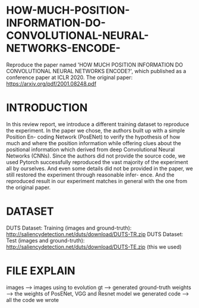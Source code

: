 # HOW-MUCH-POSITION-INFORMATION-DO-CONVOLUTIONAL-NEURAL-NETWORKS-ENCODE-
Reproduce the paper named 'HOW MUCH POSITION INFORMATION DO CONVOLUTIONAL NEURAL NETWORKS ENCODE?', which published as a conference paper at ICLR 2020. The original paper: https://arxiv.org/pdf/2001.08248.pdf

# INTRODUCTION
In this review report, we introduce a different training dataset to reproduce the experiment. In the paper we chose, the authors built up with a simple Position En- coding Network (PosENet) to verify the hypothesis of how much and where the position information while offering clues about the positional information which derived from deep Convolutional Neural Networks (CNNs). Since the authors did not provide the source code, we used Pytorch successfully reproduced the vast majority of the experiment all by ourselves. And even some details did not be provided in the paper, we still restored the experiment through reasonable infer- ence. And the reproduced result in our experiment matches in general with the one from the original paper.

# DATASET
DUTS Dataset: Training (images and ground-truth): http://saliencydetection.net/duts/download/DUTS-TR.zip
DUTS Dataset: Test (images and ground-truth): http://saliencydetection.net/duts/download/DUTS-TE.zip (this we used)

# FILE EXPLAIN
images --> images using to evolution
gt --> generated ground-truth
weights --> the weights of PosENet, VGG and Resnet model we generated
code --> all the code we wrote
